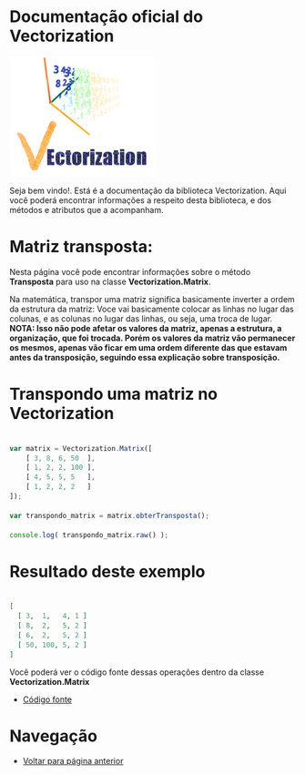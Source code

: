 # Documentação oficial do Vectorization
![Logo do projeto](https://github.com/WilliamJardim/Vectorization/blob/main/imagens/logo256x256.png)

Seja bem vindo!. Está é a documentação da biblioteca Vectorization.
Aqui você poderá encontrar informações a respeito desta biblioteca, e dos métodos e atributos que a acompanham.

# Matriz transposta:
Nesta página você pode encontrar informações sobre o método **Transposta** para uso na classe **Vectorization.Matrix**.

Na matemática, transpor uma matriz significa basicamente inverter a ordem da estrutura da matriz: Voce vai basicamente colocar as linhas no lugar das colunas, e as colunas no lugar das linhas, ou seja, uma troca de lugar. **NOTA: Isso não pode afetar os valores da matriz, apenas a estrutura, a organização, que foi trocada. Porém os valores da matriz vão permanecer os mesmos, apenas vão ficar em uma ordem diferente das que estavam antes da transposição, seguindo essa explicação sobre transposição.**

# Transpondo uma matriz no Vectorization
```javascript

var matrix = Vectorization.Matrix([
    [ 3, 8, 6, 50  ],
    [ 1, 2, 2, 100 ],
    [ 4, 5, 5, 5   ],
    [ 1, 2, 2, 2   ]
]);

var transpondo_matrix = matrix.obterTransposta();

console.log( transpondo_matrix.raw() );

```

# Resultado deste exemplo
```json

[
  [ 3,  1,   4, 1 ]
  [ 8,  2,   5, 2 ]
  [ 6,  2,   5, 2 ]
  [ 50, 100, 5, 2 ]
]

```

Você poderá ver o código fonte dessas operações dentro da classe **Vectorization.Matrix**
* [Código fonte](https://github.com/WilliamJardim/Vectorization/blob/main/src/Matrix.js)

# Navegação
* [Voltar para página anterior](../page.md)